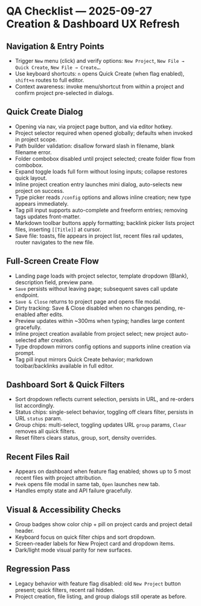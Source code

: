 # QA Checklist — 2025-09-27 Creation & Dashboard UX Refresh

## Navigation & Entry Points
- Trigger `New` menu (click) and verify options: `New Project`, `New File → Quick Create`, `New File → Create…`.
- Use keyboard shortcuts: `n` opens Quick Create (when flag enabled), `shift+n` routes to full editor.
- Context awareness: invoke menu/shortcut from within a project and confirm project pre-selected in dialogs.

## Quick Create Dialog
- Opening via nav, via project page button, and via editor hotkey.
- Project selector required when opened globally; defaults when invoked in project scope.
- Path builder validation: disallow forward slash in filename, blank filename error.
- Folder combobox disabled until project selected; create folder flow from combobox.
- Expand toggle loads full form without losing inputs; collapse restores quick layout.
- Inline project creation entry launches mini dialog, auto-selects new project on success.
- Type picker reads `/config` options and allows inline creation; new type appears immediately.
- Tag pill input supports auto-complete and freeform entries; removing tags updates front-matter.
- Markdown toolbar buttons apply formatting; backlink picker lists project files, inserting `[[Title]]` at cursor.
- Save file: toasts, file appears in project list, recent files rail updates, router navigates to the new file.

## Full-Screen Create Flow
- Landing page loads with project selector, template dropdown (Blank), description field, preview pane.
- `Save` persists without leaving page; subsequent saves call update endpoint.
- `Save & Close` returns to project page and opens file modal.
- Dirty tracking: Save & Close disabled when no changes pending, re-enabled after edits.
- Preview updates within ~300ms when typing; handles large content gracefully.
- Inline project creation available from project select; new project auto-selected after creation.
- Type dropdown mirrors config options and supports inline creation via prompt.
- Tag pill input mirrors Quick Create behavior; markdown toolbar/backlinks available in full editor.

## Dashboard Sort & Quick Filters
- Sort dropdown reflects current selection, persists in URL, and re-orders list accordingly.
- Status chips: single-select behavior, toggling off clears filter, persists in URL `status` param.
- Group chips: multi-select, toggling updates URL `group` params, `Clear` removes all quick filters.
- Reset filters clears status, group, sort, density overrides.

## Recent Files Rail
- Appears on dashboard when feature flag enabled; shows up to 5 most recent files with project attribution.
- `Peek` opens file modal in same tab, `Open` launches new tab.
- Handles empty state and API failure gracefully.

## Visual & Accessibility Checks
- Group badges show color chip + pill on project cards and project detail header.
- Keyboard focus on quick filter chips and sort dropdown.
- Screen-reader labels for New Project card and dropdown items.
- Dark/light mode visual parity for new surfaces.

## Regression Pass
- Legacy behavior with feature flag disabled: old `New Project` button present; quick filters, recent rail hidden.
- Project creation, file listing, and group dialogs still operate as before.
